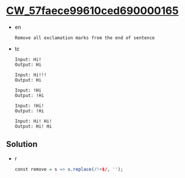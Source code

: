 # [CW_57faece99610ced690000165](https://www.codewars.com/kata/57faece99610ced690000165)

* en

  ```en
  Remove all exclamation marks from the end of sentence
  ```

* tc

  ```tc
  Input: Hi!
  Output: Hi

  Input: Hi!!!
  Output: Hi

  Input: !Hi
  Output: !Hi

  Input: !Hi!
  Output: !Hi

  Input: Hi! Hi!
  Output: Hi! Hi
  ```

## Solution

* r

  ```r
  const remove = s => s.replace(/!+$/, '');
  ```
